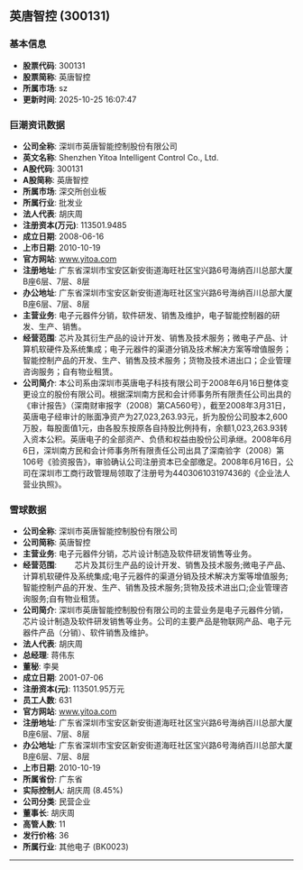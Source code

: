 ## 英唐智控 (300131)

### 基本信息

- **股票代码**: 300131
- **股票简称**: 英唐智控
- **所属市场**: sz
- **更新时间**: 2025-10-25 16:07:47

### 巨潮资讯数据

- **公司全称**: 深圳市英唐智能控制股份有限公司
- **英文名称**: Shenzhen Yitoa Intelligent Control Co., Ltd.
- **A股代码**: 300131
- **A股简称**: 英唐智控
- **所属市场**: 深交所创业板
- **所属行业**: 批发业
- **法人代表**: 胡庆周
- **注册资本(万元)**: 113501.9485
- **成立日期**: 2008-06-16
- **上市日期**: 2010-10-19
- **官方网站**: www.yitoa.com
- **注册地址**: 广东省深圳市宝安区新安街道海旺社区宝兴路6号海纳百川总部大厦B座6层、7层、8层
- **办公地址**: 广东省深圳市宝安区新安街道海旺社区宝兴路6号海纳百川总部大厦B座6层、7层、8层
- **主营业务**: 电子元器件分销，软件研发、销售及维护，电子智能控制器的研发、生产、销售。
- **经营范围**: 芯片及其衍生产品的设计开发、销售及技术服务；微电子产品、计算机软硬件及系统集成；电子元器件的渠道分销及技术解决方案等增值服务；智能控制产品的开发、生产、销售及技术服务；货物及技术进出口；企业管理咨询服务；自有物业租赁。
- **公司简介**: 本公司系由深圳市英唐电子科技有限公司于2008年6月16日整体变更设立的股份有限公司。根据深圳南方民和会计师事务所有限责任公司出具的《审计报告》（深南财审报字（2008）第CA560号），截至2008年3月31日，英唐电子经审计的账面净资产为27,023,263.93元，折为股份公司股本2,600万股，每股面值1元，由各股东按原各自持股比例持有，余额1,023,263.93转入资本公积。英唐电子的全部资产、负债和权益由股份公司承继。2008年6月6日，深圳南方民和会计师事务所有限责任公司出具了深南验字（2008）第106号《验资报告》，审验确认公司注册资本已全部缴足。2008年6月16日，公司在深圳市工商行政管理局领取了注册号为440306103197436的《企业法人营业执照》。

### 雪球数据

- **公司全称**: 深圳市英唐智能控制股份有限公司
- **公司简称**: 英唐智控
- **主营业务**: 电子元器件分销，芯片设计制造及软件研发销售等业务。
- **经营范围**: 　　芯片及其衍生产品的设计开发、销售及技术服务;微电子产品、计算机软硬件及系统集成;电子元器件的渠道分销及技术解决方案等增值服务;智能控制产品的开发、生产、销售及技术服务;货物及技术进出口;企业管理咨询服务;自有物业租赁。
- **公司简介**: 深圳市英唐智能控制股份有限公司的主营业务是电子元器件分销，芯片设计制造及软件研发销售等业务。公司的主要产品是物联网产品、电子元器件产品（分销）、软件销售及维护。
- **法人代表**: 胡庆周
- **总经理**: 蒋伟东
- **董秘**: 李昊
- **成立日期**: 2001-07-06
- **注册资本(元)**: 113501.95万元
- **员工人数**: 631
- **官方网站**: www.yitoa.com
- **注册地址**: 广东省深圳市宝安区新安街道海旺社区宝兴路6号海纳百川总部大厦B座6层、7层、8层
- **办公地址**: 广东省深圳市宝安区新安街道海旺社区宝兴路6号海纳百川总部大厦B座6层、7层、8层
- **上市日期**: 2010-10-19
- **所属省份**: 广东省
- **实际控制人**: 胡庆周 (8.45%)
- **公司分类**: 民营企业
- **董事长**: 胡庆周
- **高管人数**: 11
- **发行价格**: 36
- **所属行业**: 其他电子 (BK0023)

---